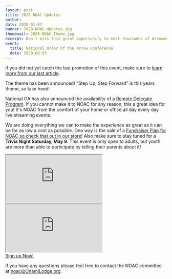 ```yaml
---
layout: post
title: 2020 NOAC Updates
author:
date: 2020-01-07
banner: 2020-NOAC-Updates.jpg
thumbnail: 2020-NOAC-Theme.jpg
excerpt: Don't miss this great opportunity to meet thousands of Arrowmen and experience the OA on a national scale.
event:
  title: National Order of the Arrow Conference
  date: 2020-08-03
---
```


If you did not yet catch the last promotion of this event, make sure to [learn more from our last article](/news/2020-NOAC).

The theme has been announced! "Step Up, Step Forward" is this years theme, so take heed!

National OA has also announced the availability of a [Remote Delegate Program](https://oa-bsa.org/article/noac-2020-remote-delegate-program). If you cannot make it to NOAC for any reason, this a great idea for you! It's NOAC from the comfort of your home or office all day every day live streaming events.

We are doing everything we can to make the experience as great as it can be for as low a cost as possible. One way is the sale of a [Fundraiser Flap for NOAC so check that out in our store](https://unami-lodge-one.square.site/)! Also make sure to stay tuned for a **Trivia Night Saturday, May 9**. This event is only open to adults, but youth are more than able to participate by telling their parents about it!

<div class="row">
  <div class="col-lg-6">
    <div class="embed-responsive embed-responsive-16by9 mb-3">
      <iframe class="embed-responsive-item" src="https://www.youtube.com/embed/cQgiGEsCkPg" allow="accelerometer; autoplay; encrypted-media; gyroscope; picture-in-picture" allowfullscreen></iframe>
    </div>
  </div>
  <div class="col-lg-6">
    <div class="embed-responsive embed-responsive-16by9 mb-3">
      <iframe class="embed-responsive-item" src="https://www.youtube.com/embed/0wd58YEQJn8" allow="accelerometer; autoplay; encrypted-media; gyroscope; picture-in-picture" allowfullscreen></iframe>
    </div>
  </div>
</div>


<div class="text-center">
  <a href="https://colbsa.doubleknot.com/event/2020-noac/2578650" class="btn btn-primary btn-lg">Sign up Now!</a>
</div>

If you have any questions please feel free to contact the NOAC committee at [noac@UnamiLodge.org](/contact?recipient=noac).
